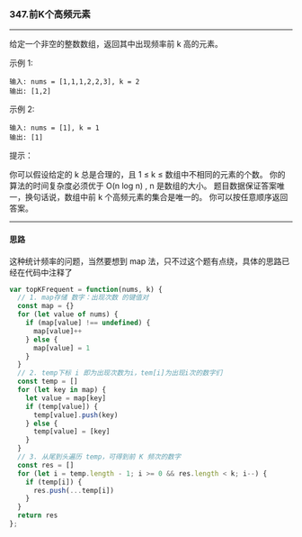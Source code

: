 ### 347.前K个高频元素

---

给定一个非空的整数数组，返回其中出现频率前 k 高的元素。

示例 1:
```
输入: nums = [1,1,1,2,2,3], k = 2
输出: [1,2]
```
示例 2:
```
输入: nums = [1], k = 1
输出: [1]
```

提示：

你可以假设给定的 k 总是合理的，且 1 ≤ k ≤ 数组中不相同的元素的个数。
你的算法的时间复杂度必须优于 O(n log n) , n 是数组的大小。
题目数据保证答案唯一，换句话说，数组中前 k 个高频元素的集合是唯一的。
你可以按任意顺序返回答案。

---

#### 思路

这种统计频率的问题，当然要想到 map 法，只不过这个题有点绕，具体的思路已经在代码中注释了

``` js
var topKFrequent = function(nums, k) {
  // 1. map存储 数字：出现次数 的键值对
  const map = {}
  for (let value of nums) {
    if (map[value] !== undefined) {
      map[value]++
    } else {
      map[value] = 1
    }
  }
  // 2. temp下标 i 即为出现次数为i，tem[i]为出现i次的数字们
  const temp = []
  for (let key in map) {
    let value = map[key]
    if (temp[value]) {
      temp[value].push(key)
    } else {
      temp[value] = [key]
    }
  }
  // 3. 从尾到头遍历 temp，可得到前 K 频次的数字
  const res = []
  for (let i = temp.length - 1; i >= 0 && res.length < k; i--) {
    if (temp[i]) {
      res.push(...temp[i])
    }
  }
  return res
};
```
